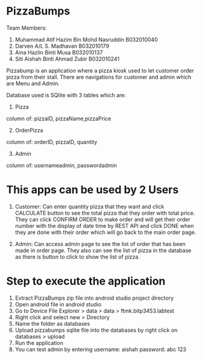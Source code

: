 # PizzaBumps
Team Members:
1. Muhammad Atif Hazim Bin Mohd Nasruddin B032010040
2. Darven A/L S. Madhavan B032010179
3. Aina Hazlin Binti Musa B032010137
4. Siti Aishah Binti Ahmad Zubir B032010241

Pizzabump is an application where a pizza kiosk used to let customer order pizza
from their stall.
There are navigations for customer and admin which are Menu and Admin.

Database used is SQlite with 3 tables which are:

1. Pizza

column of: pizzaID, pizzaName,pizzaPrice

2. OrderPizza

column of: orderID, pizzaID, quantity

3. Admin

column of: usernameadmin, passwordadmin

This apps can be used by 2 Users
==================================================================================
1. Customer: Can enter quantity pizza that they want and click CALCULATE button
to see the total pizza that they order with total price. They can click CONFIRM ORDER 
to make order and will get their order number with the display of date time by REST API 
and click DONE when they are done with their order which will go back to the main order page.

2. Admin: Can access admin page to see the list of order that has been made in order page. 
They also can see the list of pizza in the database as there is button to click to show the list of pizza.



Step to execute the application
====================================================================================
1. Extract PizzaBumps zip file into android studio project directory
2. Open android file in android studio
3. Go to Device File Explorer > data > data > ftmk.bitp3453.labtest
4. Right click and select new > Directory
5. Name the folder as databases
6. Upload pizzabumps sqlite file into the databases by right click on databases > upload
7. Run the application 
8. You can test admin by entering username: aishah password: abc 123
